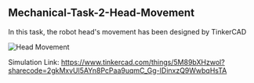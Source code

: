 ## Mechanical-Task-2-Head-Movement

In this task, the robot head's movement has been designed by TinkerCAD

![Head Movement](https://github.com/Emtenan-A/Mechanical-Task-2-Head-Movement/assets/139411172/bdab553e-968d-470a-bfb4-d8aee5ced33c)

Simulation Link: https://www.tinkercad.com/things/5M89bXHzwol?sharecode=2gkMxvUl5AYn8PcPaa9uqmC_Gg-IDinxzQ9WwbqHsTA

